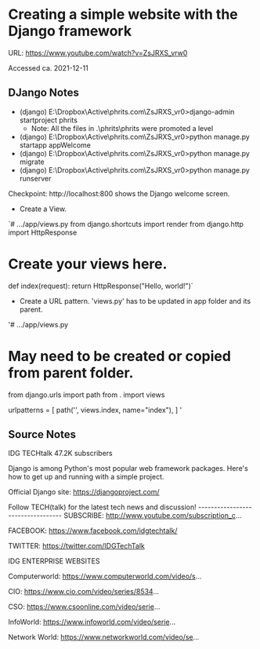 # Creating a simple website with the Django framework

URL: https://www.youtube.com/watch?v=ZsJRXS_vrw0

Accessed ca. 2021-12-11

## DJango Notes

- (django) E:\Dropbox\Active\phrits.com\ZsJRXS_vr0>django-admin startproject phrits
    - Note: All the files in .\phrits\phrits were promoted a level
- (django) E:\Dropbox\Active\phrits.com\ZsJRXS_vr0>python manage.py startapp appWelcome  
- (django) E:\Dropbox\Active\phrits.com\ZsJRXS_vr0>python manage.py migrate
- (django) E:\Dropbox\Active\phrits.com\ZsJRXS_vr0>python manage.py runserver

Checkpoint: http://localhost:800 shows the Django welcome screen.

- Create a View.

`# .../app/views.py
from django.shortcuts import render
from django.http import HttpResponse

# Create your views here.
def index(request):
    return HttpResponse("Hello, world!")`

- Create a URL pattern. 'views.py' has to be updated in app folder and its parent.

'# .../app/views.py
# May need to be created or copied from parent folder.
from django.urls import path
from . import views

urlpatterns = [
    path('', views.index, name="index"),
]
'



## Source Notes
IDG TECHtalk
47.2K subscribers

Django is among Python's most popular web framework packages. Here's how to get up and running with a simple project.

Official Django site: https://djangoproject.com/

Follow TECH(talk) for the latest tech news and discussion!
------------------------------­----
SUBSCRIBE: http://www.youtube.com/subscription_c...

FACEBOOK: https://www.facebook.com/idgtechtalk/

TWITTER: https://twitter.com/IDGTechTalk

IDG ENTERPRISE WEBSITES 

Computerworld: https://www.computerworld.com/video/s...

CIO: https://www.cio.com/video/series/8534...

CSO: https://www.csoonline.com/video/serie...

InfoWorld: https://www.infoworld.com/video/serie...

Network World: https://www.networkworld.com/video/se...


